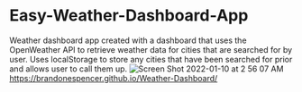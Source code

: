 # Easy-Weather-Dashboard-App
Weather dashboard app created with a dashboard that uses the OpenWeather API to retrieve weather data for cities that are searched for by user. Uses localStorage to store any cities that have been searched for prior and allows user to call them up.
![Screen Shot 2022-01-10 at 2 56 07 AM](https://user-images.githubusercontent.com/46231696/148754840-acb5177a-08ef-49ff-9b56-36c5cd4026be.png)
https://brandonespencer.github.io/Weather-Dashboard/
